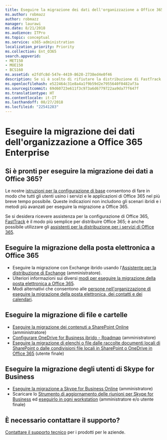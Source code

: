 ```yaml
---
title: Eseguire la migrazione dei dati dell'organizzazione a Office 365 Enterprise
ms.author: robmazz
author: robmazz
manager: laurawi
ms.date: 8/21/2018
ms.audience: ITPro
ms.topic: conceptual
ms.service: o365-administration
localization_priority: Priority
ms.collection: Ent_O365
search.appverid:
- MET150
- MOE150
- BCS160
ms.assetid: e2fdfc8d-547e-4419-8628-2738ed4e0f46
description: Se si è scelto di rifiutare la distribuzione di FastTrack e si è pronti per eseguire la migrazione dei dati a Office 365, questo è il punto di partenza.
ms.openlocfilehash: e522464c31e8a4a1f9b59d2e7955640f0482af3a
ms.sourcegitcommit: 69d60723e611f3c973a6d6779722aa9da77f647f
ms.translationtype: HT
ms.contentlocale: it-IT
ms.lasthandoff: 08/27/2018
ms.locfileid: "22541283"
---
```

# <a name="migrate-your-organization-data-to-office-365-enterprise"></a>Eseguire la migrazione dei dati dell'organizzazione a Office 365 Enterprise

## <a name="ready-to-migrate-your-data-to-office-365"></a>Si è pronti per eseguire la migrazione dei dati a Office 365?

Le nostre [istruzioni per la configurazione di base](https://support.office.com/article/Set-up-Office-365-for-business-6a3a29a0-e616-4713-99d1-15eda62d04fa) consentono di fare in modo che tutti gli utenti usino i servizi e le applicazioni di Office 365 nel più breve tempo possibile. Queste indicazioni non includono gli scenari ibridi e i metodi più avanzati per eseguire la migrazione a Office 365. 
  
Se si desidera ricevere assistenza per la configurazione di Office 365, [FastTrack](https://fasttrack.microsoft.com/office) è il modo più semplice per distribuire Office 365; è anche possibile utilizzare gli [assistenti per la distribuzione per i servizi di Office 365](deployment-advisors-for-office-365.md).

## <a name="migrate-email-to-office-365"></a>Eseguire la migrazione della posta elettronica a Office 365
- Eseguire la migrazione con Exchange ibrido usando l'[Assistente per la distribuzione di Exchange](https://technet.microsoft.com/exdeploy2013) (amministratore).
- Ulteriori informazioni sui diversi [modi per eseguire la migrazione della posta elettronica a Office 365](https://support.office.com/article/Ways-to-migrate-multiple-email-accounts-to-Office-365-0a4913fe-60fb-498f-9155-a86516418842).
- Modi alternativi che consentono alle [persone nell'organizzazione di eseguire la migrazione della posta elettronica, dei contatti e dei calendari](https://support.office.com/article/Migrate-email-and-contacts-to-Office-365-for-business-a3e3bddb-582e-4133-8670-e61b9f58627e).

## <a name="migrate-files-and-folders"></a>Eseguire la migrazione di file e cartelle
- [Eseguire la migrazione dei contenuti a SharePoint Online](https://support.office.com/article/d8c6ce52-f8a2-4661-97f7-45e49351bdb9) (amministratore)
- [Configurare OneDrive for Business ibrido - Roadmap](https://docs.microsoft.com/SharePoint/hybrid/configure-hybrid-onedrive-for-businessroadmap) (amministratore)
- [Eseguire la migrazione di elenchi o file dalle raccolte documenti locali di SharePoint o dalle condivisioni file locali in SharePoint o OneDrive in Office 365](https://docs.microsoft.com/sharepointmigration/introducing-the-sharepoint-migration-tool) (utente finale)

## <a name="migrate-skype-for-business-users"></a>Eseguire la migrazione degli utenti di Skype for Business
- [Eseguire la migrazione a Skype for Business Online](https://technet.microsoft.com/library/jj204969.aspx) (amministratore)
- Scaricare lo [Strumento di aggiornamento delle riunioni per Skype for Business](https://www.microsoft.com/en-us/download/details.aspx?id=51659) ed [eseguirlo in ogni workstation](https://support.office.com/article/Meeting-Update-Tool-for-Skype-for-Business-and-Lync-2b525fe6-ed0f-4331-b533-c31546fcf4d4) (amministratore e/o utente finale)
  
## <a name="need-to-talk-to-support"></a>È necessario contattare il supporto?
[Contattare il supporto tecnico](https://support.office.com/article/32a17ca7-6fa0-4870-8a8d-e25ba4ccfd4b) per i prodotti per le aziende.
